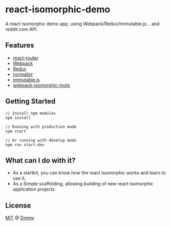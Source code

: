 # react-isomorphic-demo

A react isomorphic demo app, using Webpack/Redux/Immutable.js... and reddit.com API.

## Features

+ [react-router](https://github.com/reactjs/react-router)
+ [Webpack](https://github.com/webpack/webpack)
+ [Redux](https://github.com/reactjs/redux)
+ [normalizr](https://github.com/paularmstrong/normalizr)
+ [immutable.js](https://github.com/facebook/immutable-js)
+ [webpack-isomorphic-tools](https://github.com/halt-hammerzeit/webpack-isomorphic-tools)

## Getting Started

```
// Install npm modules
npm install

// Running with production mode
npm start

// Or running with develop mode
npm run start-dev
```

## What can I do with it?

+ As a startkit, you can know how the react isomorphic works and learn to use it.
+ As a Simple scaffolding, allowing building of new react isomorphic application projects.

## License

[MIT](https://github.com/DremyGit/react-isomorphic-demo/blob/master/LICENSE) @ [Dremy](https://github.com/DremyGit)